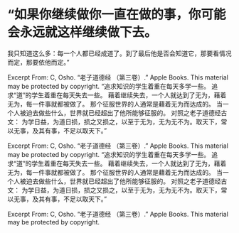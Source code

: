 # “如果你继续做你一直在做的事，你可能会永远就这样继续做下去。
我只知道这么多：每一个人都已经成道了。到了最后他是否会知道它，那要看情况而定，那要依他而定。”

Excerpt From: C, Osho. “老子道德经 （第三卷）.” Apple Books. 
This material may be protected by copyright.
“追求知识的学生着重在每天多学一些。
追求“道”的学生着重在每天失去一些。
藉着继续失去，一个人就达到了无为，藉着无为，每一件事就都被做了。
那个征服世界的人通常是藉着无为而达成的。
当一个人被迫去做些什么，世界就已经超出了他所能够征服的。
对照之老子道德经古文：
为学日益，为道日损，损之又损之，以至于无为，无为无不为。取天下，常以无事，及其有事，不足以取天下。”

Excerpt From: C, Osho. “老子道德经 （第三卷）.” Apple Books. 
This material may be protected by copyright.
“追求知识的学生着重在每天多学一些。
追求“道”的学生着重在每天失去一些。
藉着继续失去，一个人就达到了无为，藉着无为，每一件事就都被做了。
那个征服世界的人通常是藉着无为而达成的。
当一个人被迫去做些什么，世界就已经超出了他所能够征服的。
对照之老子道德经古文：
为学日益，为道日损，损之又损之，以至于无为，无为无不为。取天下，常以无事，及其有事，不足以取天下。”

Excerpt From: C, Osho. “老子道德经 （第三卷）.” Apple Books. 
This material may be protected by copyright.
